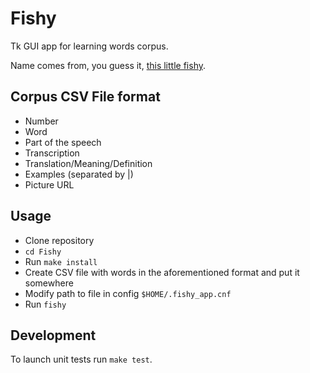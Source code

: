 # Fishy

Tk GUI app for learning words corpus.

Name comes from, you guess it, [this little fishy](https://en.wikipedia.org/wiki/List_of_races_and_species_in_The_Hitchhiker%27s_Guide_to_the_Galaxy#Babel_fish).


## Corpus CSV File format

- Number
- Word
- Part of the speech
- Transcription
- Translation/Meaning/Definition
- Examples (separated by |)
- Picture URL


## Usage

* Clone repository
* `cd Fishy`
* Run `make install`
* Create CSV file with words in the aforementioned format and put it somewhere
* Modify path to file in config `$HOME/.fishy_app.cnf`
* Run `fishy`


## Development

To launch unit tests run `make test`.
